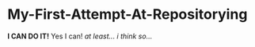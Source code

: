My-First-Attempt-At-Repositorying
=================================
**I CAN DO IT!** Yes I can! *at least... i think so...*
